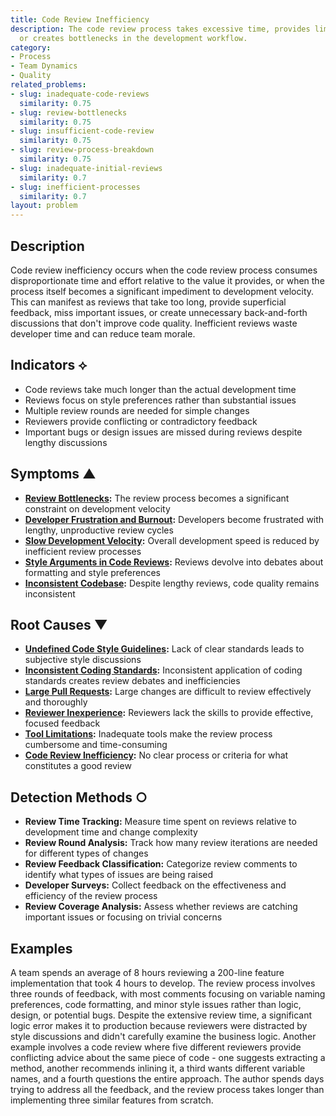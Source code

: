 ```yaml
---
title: Code Review Inefficiency
description: The code review process takes excessive time, provides limited value,
  or creates bottlenecks in the development workflow.
category:
- Process
- Team Dynamics
- Quality
related_problems:
- slug: inadequate-code-reviews
  similarity: 0.75
- slug: review-bottlenecks
  similarity: 0.75
- slug: insufficient-code-review
  similarity: 0.75
- slug: review-process-breakdown
  similarity: 0.75
- slug: inadequate-initial-reviews
  similarity: 0.7
- slug: inefficient-processes
  similarity: 0.7
layout: problem
---
```


## Description

Code review inefficiency occurs when the code review process consumes disproportionate time and effort relative to the value it provides, or when the process itself becomes a significant impediment to development velocity. This can manifest as reviews that take too long, provide superficial feedback, miss important issues, or create unnecessary back-and-forth discussions that don't improve code quality. Inefficient reviews waste developer time and can reduce team morale.

## Indicators ⟡

- Code reviews take much longer than the actual development time
- Reviews focus on style preferences rather than substantial issues
- Multiple review rounds are needed for simple changes
- Reviewers provide conflicting or contradictory feedback
- Important bugs or design issues are missed during reviews despite lengthy discussions

## Symptoms ▲

- **[Review Bottlenecks](review-bottlenecks.md):** The review process becomes a significant constraint on development velocity
- **[Developer Frustration and Burnout](developer-frustration-and-burnout.md):** Developers become frustrated with lengthy, unproductive review cycles
- **[Slow Development Velocity](slow-development-velocity.md):** Overall development speed is reduced by inefficient review processes
- **[Style Arguments in Code Reviews](style-arguments-in-code-reviews.md):** Reviews devolve into debates about formatting and style preferences
- **[Inconsistent Codebase](inconsistent-codebase.md):** Despite lengthy reviews, code quality remains inconsistent

## Root Causes ▼

- **[Undefined Code Style Guidelines](undefined-code-style-guidelines.md):** Lack of clear standards leads to subjective style discussions
- **[Inconsistent Coding Standards](inconsistent-coding-standards.md):** Inconsistent application of coding standards creates review debates and inefficiencies
- **[Large Pull Requests](large-pull-requests.md):** Large changes are difficult to review effectively and thoroughly
- **[Reviewer Inexperience](reviewer-inexperience.md):** Reviewers lack the skills to provide effective, focused feedback
- **[Tool Limitations](tool-limitations.md):** Inadequate tools make the review process cumbersome and time-consuming
- **[Code Review Inefficiency](code-review-inefficiency.md):** No clear process or criteria for what constitutes a good review

## Detection Methods ○

- **Review Time Tracking:** Measure time spent on reviews relative to development time and change complexity
- **Review Round Analysis:** Track how many review iterations are needed for different types of changes
- **Review Feedback Classification:** Categorize review comments to identify what types of issues are being raised
- **Developer Surveys:** Collect feedback on the effectiveness and efficiency of the review process
- **Review Coverage Analysis:** Assess whether reviews are catching important issues or focusing on trivial concerns

## Examples

A team spends an average of 8 hours reviewing a 200-line feature implementation that took 4 hours to develop. The review process involves three rounds of feedback, with most comments focusing on variable naming preferences, code formatting, and minor style issues rather than logic, design, or potential bugs. Despite the extensive review time, a significant logic error makes it to production because reviewers were distracted by style discussions and didn't carefully examine the business logic. Another example involves a code review where five different reviewers provide conflicting advice about the same piece of code - one suggests extracting a method, another recommends inlining it, a third wants different variable names, and a fourth questions the entire approach. The author spends days trying to address all the feedback, and the review process takes longer than implementing three similar features from scratch.